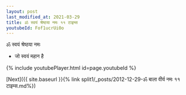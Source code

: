 ```yaml
---
layout: post
last_modified_at: 2021-03-29
title: ॐ स्वयं श्रेष्ठया नमः ११ टाइम्स
youtubeId: Fof1ucrUi0o
---
```

 
 
 ॐ स्वयं श्रेष्ठया नमः  
 
 -  जो स्वयं महान है 
 
  
 
  
 
 
 
 
 
 


{% include youtubePlayer.html id=page.youtubeId %}
 
[Next]({{ site.baseurl }}{% link  split1/_posts/2012-12-29-ॐ बाला वीर्य नमः ११ टाइम्स.md%})
 
